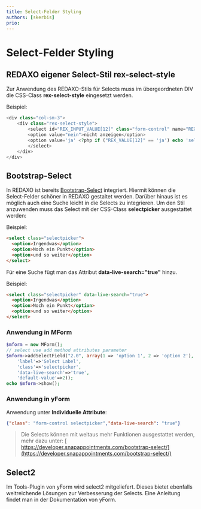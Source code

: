 ```yaml
---
title: Select-Felder Styling
authors: [skerbis]
prio:
---
```


# Select-Felder Styling

## REDAXO eigener Select-Stil rex-select-style
Zur Anwendung des REDAXO-Stils für Selects muss im übergeordneten DIV die CSS-Class **rex-select-style** eingesetzt werden.

Beispiel:

```php
<div class="col-sm-3">
	<div class="rex-select-style">
		<select id="REX_INPUT_VALUE[12]" class="form-control" name="REX_INPUT_VALUE[12]">
		<option value="nein">nicht anzeigen</option>
		<option value='ja' <?php if ("REX_VALUE[12]" == 'ja') echo 'selected'; ?>>anzeigen </option >
		</select>
	</div>
</div>

```

## Bootstrap-Select
In REDAXO ist bereits [Bootstrap-Select](https://silviomoreto.github.io/bootstrap-select/) integriert.
Hiermit können die Select-Felder schöner in REDAXO gestaltet werden. Darüber hinaus ist es möglich auch eine Suche leicht in die Selects zu integrieren.
Um den Stil anzuwenden muss das Select mit der CSS-Class **selectpicker** ausgestattet werden:

Beispiel:

```html
<select class="selectpicker">
  <option>Irgendwas</option>
  <option>Noch ein Punkt</option>
  <option>und so weiter</option>
</select>
```
Für eine Suche fügt man das Attribut **data-live-search="true"** hinzu.

Beispiel:

```html
<select class="selectpicker" data-live-search="true">
  <option>Irgendwas</option>
  <option>Noch ein Punkt</option>
  <option>und so weiter</option>
</select>
```
### Anwendung in MForm

```PHP
$mform = new MForm();
// select use add method attributes parameter
$mform->addSelectField("2.0", array(1 => 'option 1', 2 => 'option 2'), array(
    'label'=>'Select Label',
    'class'=>'selectpicker',
    'data-live-search'=>'true',
    'default-value'=>2));
echo $mform->show();
```


### Anwendung in yForm
Anwendung unter **Individuelle Attribute**:

```json
{"class": "form-control selectpicker","data-live-search": "true"}
```

> Die Selects können mit weitaus mehr Funktionen ausgestattet werden, mehr dazu unter: [
https://developer.snapappointments.com/bootstrap-select/](https://developer.snapappointments.com/bootstrap-select/)



## Select2
Im Tools-Plugin von yForm wird select2 mitgeliefert. Dieses bietet ebenfalls weitreichende Lösungen zur Verbesserung der Selects.
Eine Anleitung findet man in der Dokumentation von yForm.
